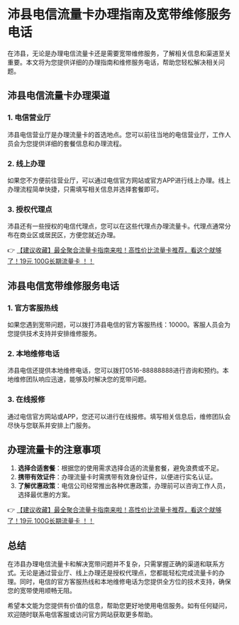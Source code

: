 # 沛县电信流量卡办理指南及宽带维修服务电话

在沛县，无论是办理电信流量卡还是需要宽带维修服务，了解相关信息和渠道至关重要。本文将为您提供详细的办理指南和维修服务电话，帮助您轻松解决相关问题。

## 沛县电信流量卡办理渠道

### 1. 电信营业厅
沛县电信营业厅是办理流量卡的首选地点。您可以前往当地的电信营业厅，工作人员会为您提供详细的套餐信息和办理流程。

### 2. 线上办理
如果您不方便前往营业厅，可以通过电信官方网站或官方APP进行线上办理。线上办理流程简单快捷，只需填写相关信息并选择套餐即可。

### 3. 授权代理点
沛县还有一些授权的电信代理点，您可以在这些代理点办理流量卡。代理点通常分布在商业区或居民区，方便您就近办理。

👉 [【建议收藏】最全聚合流量卡指南来啦！高性价比流量卡推荐，看这个就够了！19元 100G长期流量卡 ！！](https://bit.ly/Liuliangka)

## 沛县电信宽带维修服务电话

### 1. 官方客服热线
如果您遇到宽带问题，可以拨打沛县电信的官方客服热线：10000。客服人员会为您提供技术支持并安排维修服务。

### 2. 本地维修电话
沛县电信还提供本地维修电话，您可以拨打0516-88888888进行咨询和预约。本地维修团队响应迅速，能够及时解决您的宽带问题。

### 3. 在线报修
通过电信官方网站或APP，您还可以进行在线报修。填写相关信息后，维修团队会尽快与您联系并安排上门服务。

## 办理流量卡的注意事项

1. **选择合适套餐**：根据您的使用需求选择合适的流量套餐，避免浪费或不足。
2. **携带有效证件**：办理流量卡时需携带有效身份证件，以便进行实名认证。
3. **了解优惠政策**：电信公司经常推出各种优惠政策，办理前可以咨询工作人员，选择最优惠的方案。

👉 [【建议收藏】最全聚合流量卡指南来啦！高性价比流量卡推荐，看这个就够了！19元 100G长期流量卡 ！！](https://bit.ly/Liuliangka)

## 总结

在沛县办理电信流量卡和解决宽带问题并不复杂，只需掌握正确的渠道和联系方式。无论是通过营业厅、线上办理还是授权代理点，您都能轻松完成流量卡的办理。同时，电信的官方客服热线和本地维修电话为您提供全方位的技术支持，确保您的宽带使用顺畅无阻。

希望本文能为您提供有价值的信息，帮助您更好地使用电信服务。如有任何疑问，欢迎随时联系电信客服或访问官方网站获取更多帮助。